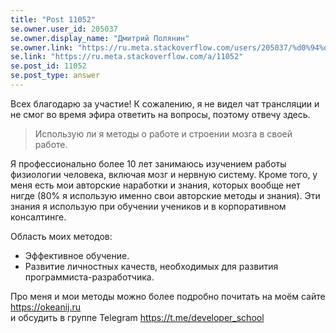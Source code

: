 ```yaml
---
title: "Post 11052"
se.owner.user_id: 205037
se.owner.display_name: "Дмитрий Полянин"
se.owner.link: "https://ru.meta.stackoverflow.com/users/205037/%d0%94%d0%bc%d0%b8%d1%82%d1%80%d0%b8%d0%b9-%d0%9f%d0%be%d0%bb%d1%8f%d0%bd%d0%b8%d0%bd"
se.link: "https://ru.meta.stackoverflow.com/a/11052"
se.post_id: 11052
se.post_type: answer
---
```

<p>Всех благодарю за участие!
К сожалению, я не видел чат трансляции и не смог во время эфира ответить на вопросы, поэтому отвечу здесь.</p>
<blockquote>
<p>Использую ли я методы о работе и строении мозга в своей работе.</p>
</blockquote>
<p>Я профессионально более 10 лет занимаюсь изучением работы физиологии человека, включая мозг и нервную систему. Кроме того, у меня есть мои авторские наработки и знания, которых вообще нет нигде (80% я использую именно свои авторские методы и знания).
Эти знания я использую при обучении учеников и в корпоративном консалтинге.</p>
<p>Область моих методов:</p>
<ul>
<li>Эффективное обучение.</li>
<li>Развитие личностных качеств, необходимых для развития программиста-разработчика.</li>
</ul>
<p>Про меня и мои методы можно более подробно почитать на моём сайте
<a href="https://okeanij.ru" rel="nofollow noreferrer">https://okeanij.ru</a><br />
и обсудить в группе Telegram <a href="https://t.me/developer_school" rel="nofollow noreferrer">https://t.me/developer_school</a></p>
